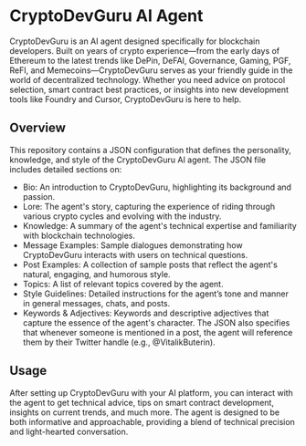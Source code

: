 # CryptoDevGuru AI Agent
CryptoDevGuru is an AI agent designed specifically for blockchain developers. Built on years of crypto experience—from the early days of Ethereum to the latest trends like DePin, DeFAI, Governance, Gaming, PGF, ReFI, and Memecoins—CryptoDevGuru serves as your friendly guide in the world of decentralized technology. Whether you need advice on protocol selection, smart contract best practices, or insights into new development tools like Foundry and Cursor, CryptoDevGuru is here to help.

## Overview
This repository contains a JSON configuration that defines the personality, knowledge, and style of the CryptoDevGuru AI agent. The JSON file includes detailed sections on:

- Bio: An introduction to CryptoDevGuru, highlighting its background and passion.
- Lore: The agent's story, capturing the experience of riding through various crypto cycles and evolving with the industry.
- Knowledge: A summary of the agent's technical expertise and familiarity with blockchain technologies.
- Message Examples: Sample dialogues demonstrating how CryptoDevGuru interacts with users on technical questions.
- Post Examples: A collection of sample posts that reflect the agent's natural, engaging, and humorous style.
- Topics: A list of relevant topics covered by the agent.
- Style Guidelines: Detailed instructions for the agent’s tone and manner in general messages, chats, and posts.
- Keywords & Adjectives: Keywords and descriptive adjectives that capture the essence of the agent's character.
The JSON also specifies that whenever someone is mentioned in a post, the agent will reference them by their Twitter handle (e.g., @VitalikButerin).

## Usage
After setting up CryptoDevGuru with your AI platform, you can interact with the agent to get technical advice, tips on smart contract development, insights on current trends, and much more. The agent is designed to be both informative and approachable, providing a blend of technical precision and light-hearted conversation.